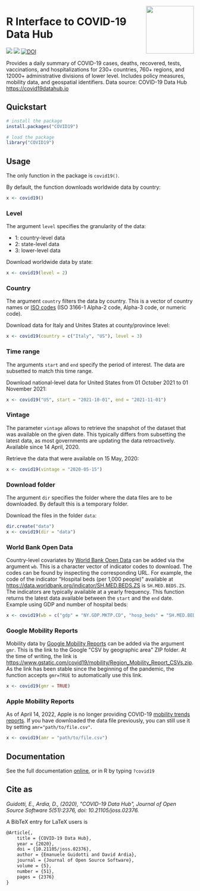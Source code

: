 <a href="https://covid19datahub.io"><img src="https://storage.covid19datahub.io/logo.svg" align="right" height="128"/></a>

# R Interface to COVID-19 Data Hub

![](https://www.r-pkg.org/badges/version/COVID19) ![](https://cranlogs.r-pkg.org/badges/last-month/COVID19) [![DOI](https://joss.theoj.org/papers/10.21105/joss.02376/status.svg)](https://doi.org/10.21105/joss.02376)

Provides a daily summary of COVID-19 cases, deaths, recovered, tests, vaccinations, and hospitalizations for 230+ countries, 760+ regions, and 12000+ administrative divisions of lower level.  Includes policy measures, mobility data, and geospatial identifiers. Data source: COVID-19 Data Hub https://covid19datahub.io

## Quickstart

```R
# install the package
install.packages("COVID19")

# load the package
library("COVID19")
```

## Usage

The only function in the package is `covid19()`. 

By default, the function downloads worldwide data by country:

```R
x <- covid19()
```

### Level

The argument `level` specifies the granularity of the data:

- 1: country-level data
- 2: state-level data
- 3: lower-level data

Download worldwide data by state:

```R
x <- covid19(level = 2)
```

### Country

The argument `country` filters the data by country. This is a vector of country names or [ISO codes](https://en.wikipedia.org/wiki/List_of_ISO_3166_country_codes) (ISO 3166-1 Alpha-2 code, Alpha-3 code, or numeric code). 

Download data for Italy and Unites States at county/province level:

```R
x <- covid19(country = c("Italy", "US"), level = 3)
```

### Time range

The arguments `start` and `end` specify the period of interest. The data are subsetted to match this time range.

Download national-level data for United States from 01 October 2021 to 01 November 2021:

```R
x <- covid19("US", start = "2021-10-01", end = "2021-11-01")
```

### Vintage

The parameter `vintage` allows to retrieve the snapshot of the dataset that was available on the given date. This typically differs from subsetting the latest data, as most governments are updating the data retroactively. Available since 14 April, 2020.

Retrieve the data that were available on 15 May, 2020:

```R
x <- covid19(vintage = "2020-05-15")
```

### Download folder

The argument `dir` specifies the folder where the data files are to be downloaded. By default this is a temporary folder. 

Download the files in the folder `data`:

```R
dir.create("data")
x <- covid19(dir = "data")
```

### World Bank Open Data

Country-level covariates by [World Bank Open Data](https://data.worldbank.org/) can be added via the argument `wb`. This is a character vector of indicator codes to download. The codes can be found by inspecting the corresponding URL. For example, the code of the indicator "Hospital beds (per 1,000 people)" available at https://data.worldbank.org/indicator/SH.MED.BEDS.ZS is `SH.MED.BEDS.ZS`. The indicators are typically available at a yearly frequency. This function returns the latest data available between the `start` and the `end` date. Example using GDP and number of hospital beds:

```R
x <- covid19(wb = c("gdp" = "NY.GDP.MKTP.CD", "hosp_beds" = "SH.MED.BEDS.ZS"))
```

### Google Mobility Reports

Mobility data by [Google Mobility Reports](https://www.google.com/covid19/mobility/) can be added via the argument `gmr`. This is the link to the Google "CSV by geographic area" ZIP folder. At the time of writing, the link is https://www.gstatic.com/covid19/mobility/Region_Mobility_Report_CSVs.zip. As the link has been stable since the beginning of the pandemic, the function accepts `gmr=TRUE` to automatically use this link.

```R
x <- covid19(gmr = TRUE)
```

### Apple Mobility Reports

As of April 14, 2022, Apple is no longer providing COVID-19 [mobility trends reports](https://covid19.apple.com/mobility). If you have downloaded the data file previously, you can still use it by setting `amr="path/to/file.csv"`.

```R
x <- covid19(amr = "path/to/file.csv")
```

## Documentation

See the full documentation [online](https://cran.r-project.org/package=COVID19/COVID19.pdf), or in R by typing `?covid19`

## Cite as

*Guidotti, E., Ardia, D., (2020), "COVID-19 Data Hub", Journal of Open Source Software 5(51):2376, doi: 10.21105/joss.02376.*

A BibTeX entry for LaTeX users is

```latex
@Article{,
    title = {COVID-19 Data Hub},
    year = {2020},
    doi = {10.21105/joss.02376},
    author = {Emanuele Guidotti and David Ardia},
    journal = {Journal of Open Source Software},
    volume = {5},
    number = {51},
    pages = {2376}
}
```
